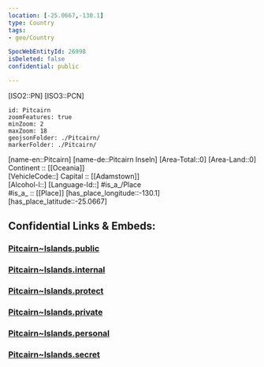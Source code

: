 ```yaml
---
location: [-25.0667,-130.1] 
type: Country
tags:
- geo/Country

SpocWebEntityId: 26998
isDeleted: false
confidential: public

---
```

[ISO2::PN] 
[ISO3::PCN] 
```leaflet
id: Pitcairn
zoomFeatures: true 
minZoom: 2 
maxZoom: 18
geojsonFolder: ./Pitcairn/
markerFolder: ./Pitcairn/
```

[name-en::Pitcairn] 
[name-de::Pitcairn Inseln] 
[Area-Total::0] 
[Area-Land::0] 
Continent :: [[Oceania]]  
[VehicleCode::] 
Capital :: [[Adamstown]]  
[Alcohol-l::] 
[Language-Id::] 
#is_a_/Place  
#is_a_ :: [[Place]] 
[has_place_longitude::-130.1] 
[has_place_latitude::-25.0667] 


## Confidential Links & Embeds: 

### [Pitcairn~Islands.public](/_public/\Earth\Continent\Oceania\PolynesiaPitcairn~Islands.public.md) 

### [Pitcairn~Islands.internal](/_internal/\Earth\Continent\Oceania\PolynesiaPitcairn~Islands.internal.md) 

### [Pitcairn~Islands.protect](/_protect/\Earth\Continent\Oceania\PolynesiaPitcairn~Islands.protect.md) 

### [Pitcairn~Islands.private](/_private/\Earth\Continent\Oceania\PolynesiaPitcairn~Islands.private.md) 

### [Pitcairn~Islands.personal](/_personal/\Earth\Continent\Oceania\PolynesiaPitcairn~Islands.personal.md) 

### [Pitcairn~Islands.secret](/_secret/\Earth\Continent\Oceania\PolynesiaPitcairn~Islands.secret.md)

